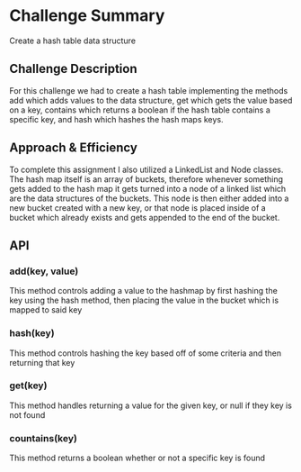 # Challenge Summary
Create a hash table data structure

## Challenge Description
For this challenge we had to create a hash table implementing the methods add which adds values to the data structure, get which gets the value based on a key, contains which returns a boolean if the hash table contains a specific key, and hash which hashes the hash maps keys.

## Approach & Efficiency
To complete this assignment I also utilized a LinkedList and Node classes. The hash map itself is an array of buckets, therefore whenever something gets added to the hash map it gets turned into a node of a linked list which are the data structures of the buckets. This node is then either added into a new bucket created with a new key, or that node is placed inside of a bucket which already exists and gets appended to the end of the bucket. 

## API
### add(key, value)
This method controls adding a value to the hashmap by first hashing the key using the hash method, then placing the value in the bucket which is mapped to said key

### hash(key)
This method controls hashing the key based off of some criteria and then returning that key

### get(key)
This method handles returning a value for the given key, or null if they key is not found

### countains(key)
This method returns a boolean whether or not a specific key is found